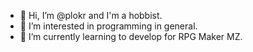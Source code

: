 - 👋 Hi, I’m @plokr and I'm a hobbist.
- 👀 I’m interested in programming in general. 
- 🌱 I’m currently learning to develop for RPG Maker MZ.
<!--- 📫 How to reach me ... --->

<!---
plokr/plokr is a ✨ special ✨ repository because its `README.md` (this file) appears on your GitHub profile.
You can click the Preview link to take a look at your changes.
--->
